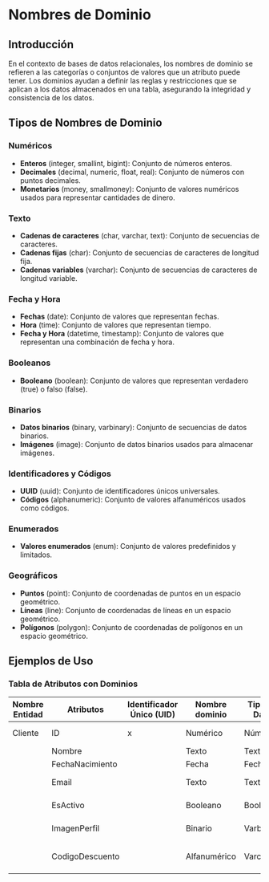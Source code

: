 # Nombres de Dominio

## Introducción

En el contexto de bases de datos relacionales, los nombres de dominio se refieren a las categorías o conjuntos de valores que un atributo puede tener. Los dominios ayudan a definir las reglas y restricciones que se aplican a los datos almacenados en una tabla, asegurando la integridad y consistencia de los datos.

## Tipos de Nombres de Dominio

### Numéricos
- **Enteros** (integer, smallint, bigint): Conjunto de números enteros.
- **Decimales** (decimal, numeric, float, real): Conjunto de números con puntos decimales.
- **Monetarios** (money, smallmoney): Conjunto de valores numéricos usados para representar cantidades de dinero.

### Texto
- **Cadenas de caracteres** (char, varchar, text): Conjunto de secuencias de caracteres.
- **Cadenas fijas** (char): Conjunto de secuencias de caracteres de longitud fija.
- **Cadenas variables** (varchar): Conjunto de secuencias de caracteres de longitud variable.

### Fecha y Hora
- **Fechas** (date): Conjunto de valores que representan fechas.
- **Hora** (time): Conjunto de valores que representan tiempo.
- **Fecha y Hora** (datetime, timestamp): Conjunto de valores que representan una combinación de fecha y hora.

### Booleanos
- **Booleano** (boolean): Conjunto de valores que representan verdadero (true) o falso (false).

### Binarios
- **Datos binarios** (binary, varbinary): Conjunto de secuencias de datos binarios.
- **Imágenes** (image): Conjunto de datos binarios usados para almacenar imágenes.

### Identificadores y Códigos
- **UUID** (uuid): Conjunto de identificadores únicos universales.
- **Códigos** (alphanumeric): Conjunto de valores alfanuméricos usados como códigos.

### Enumerados
- **Valores enumerados** (enum): Conjunto de valores predefinidos y limitados.

### Geográficos
- **Puntos** (point): Conjunto de coordenadas de puntos en un espacio geométrico.
- **Líneas** (line): Conjunto de coordenadas de líneas en un espacio geométrico.
- **Polígonos** (polygon): Conjunto de coordenadas de polígonos en un espacio geométrico.

## Ejemplos de Uso

### Tabla de Atributos con Dominios

| Nombre Entidad | Atributos         | Identificador Único (UID) | Nombre dominio | Tipo de Dato | Tamaño | Obligatoriedad | Restricciones adicionales     |
|----------------|-------------------|---------------------------|----------------|--------------|--------|----------------|-------------------------------|
| Cliente        | ID                | x                         | Numérico       | Número       | 10     | Sí             | Solo números positivos        |
|                | Nombre            |                           | Texto          | Texto        | 100    | Sí             | Solo letras                   |
|                | FechaNacimiento   |                           | Fecha          | Fecha        | -      | Sí             | Fecha válida                  |
|                | Email             |                           | Texto          | Texto        | 255    | Sí             | Formato de email válido       |
|                | EsActivo          |                           | Booleano       | Booleano     | -      | Sí             | Solo true/false               |
|                | ImagenPerfil      |                           | Binario        | Varbinary    | 1024   | No             | Solo datos binarios           |
|                | CodigoDescuento   |                           | Alfanumérico   | Varchar      | 20     | No             | Letras y números sin espacios |
